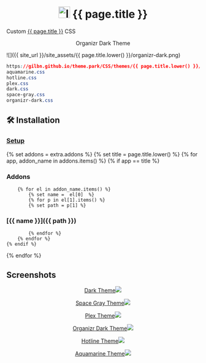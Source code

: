 <h1 align="center"> <img src="{{ site_url }}/site_assets/{{ page.title.lower() }}/logo.png" alt="logo" width="30" height="30"> {{ page.title }}</h1>

Custom [{{ page.title }}](https://github.com/Sonarr/Sonarr) CSS

<p align="center"> Organizr Dark Theme </p>

![]({{ site_url }}/site_assets/{{ page.title.lower() }}/organizr-dark.png)

```css
https://gilbn.github.io/theme.park/CSS/themes/{{ page.title.lower() }}/XXX.css
aquamarine.css
hotline.css
plex.css
dark.css
space-gray.css
organizr-dark.css
```

## 🛠️ Installation

### [Setup](/setup)

{% set addons = extra.addons %}
{% set title = page.title.lower() %}
{% for app, addon_name in addons.items() %}
    {% if app  ==  title %}

### Addons

        {% for el in addon_name.items() %}
            {% set name =  el[0]  %}
            {% for p in el[1].items() %}
            {% set path = p[1] %}

### [{{ name }}]({{ path }})

            {% endfor %}
        {% endfor %}
    {% endif %}
{% endfor %}

## Screenshots

<p align="center">  
<a href="{{ site_url }}/site_assets/{{ page.title.lower() }}/dark.png">Dark Theme<img src="{{ site_url }}/site_assets/{{ page.title.lower() }}/dark.png"></img>
</p>

<p align="center">  
<a href="{{ site_url }}/site_assets/{{ page.title.lower() }}/space-gray.png">Space Gray Theme<img src="{{ site_url }}/site_assets/{{ page.title.lower() }}/space-gray.png"></img>
</p>

<p align="center">  
<a href="{{ site_url }}/site_assets/{{ page.title.lower() }}/plex.png">Plex Theme<img src="{{ site_url }}/site_assets/{{ page.title.lower() }}/plex.png"></img>
</p>

<p align="center">
<a href="{{ site_url }}/site_assets/{{ page.title.lower() }}/organizr-dark.png">Organizr Dark Theme<img src="{{ site_url }}/site_assets/{{ page.title.lower() }}/organizr-dark.png"></img>
</p>

<p align="center">
<a href="{{ site_url }}/site_assets/{{ page.title.lower() }}/hotline.png">Hotline Theme<img src="{{ site_url }}/site_assets/{{ page.title.lower() }}/hotline.png"></img>
</p>

<p align="center">
<a href="{{ site_url }}/site_assets/{{ page.title.lower() }}/aquamarine.png">Aquamarine Theme<img src="{{ site_url }}/site_assets/{{ page.title.lower() }}/aquamarine.png"></img>
</p>
